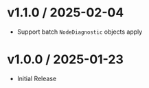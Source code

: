 <!-- markdownlint-disable -->

# v1.1.0 / 2025-02-04

* Support batch `NodeDiagnostic` objects apply

# v1.0.0 / 2025-01-23

* Initial Release
